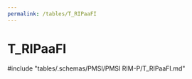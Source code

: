 ```yaml
---
permalink: /tables/T_RIPaaFI
---
```

# T_RIPaaFI
<!-- SPDX-License-Identifier: MPL-2.0 -->

<!-- ATTENTION : Ne pas supprimer ou modifier la ligne ci-dessous -->
#include "tables/.schemas/PMSI/PMSI RIM-P/T_RIPaaFI.md"
<!-- ATTENTION : Ne pas supprimer ou modifier la ligne ci-dessus -->
